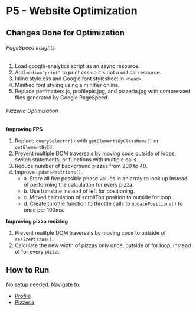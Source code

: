 P5 - Website Optimization
============================

Changes Done for Optimization
------------------------------
###### PageSpeed Insights
1. Load google-analytics script as an async resource.
2. Add `media="print"` to print.css so it's not a critical resource.
3. Inline style.css and Google font stylesheet in `<head>`.
4. Minified font styling using a minifier online.
5. Replace perfmatters.js, profilepic.jpg, and pizzeria.jpg with compressed files generated by Google PageSpeed.


###### Pizzeria Optimization
**Improving FPS**
1. Replace `querySelector()` with `getElementsByClassName()` or `getElementById`.
2. Prevent multiple DOM traversals by moving code outside of loops, switch statements, or functions with multiple calls.
3. Reduce number of background pizzas from 200 to 40.
4. Improve `updatePositions()`.
    * a. Store all five possible phase values in an array to look up instead of performing the calculation for every pizza.
    * b. Use translate instead of left for positioning.
    * c. Moved calculation of scrollTop position to outside for loop.
    * d. Create throttle function to throttle calls to `updatePositions()` to once per 100ms.

**Improving pizza resizing**
1. Prevent mulitple DOM traversals by moving code to outside of `resizePizzas()`.
2. Calculate the new width of pizzas only once, outside of for loop, instead of for every pizza.

How to Run
--------------------------------
No setup needed. Navigate to:
* [Profile](http://lisatd.githib.io)
* [Pizzeria](http://lisatd.github.io/views/pizza.html)
